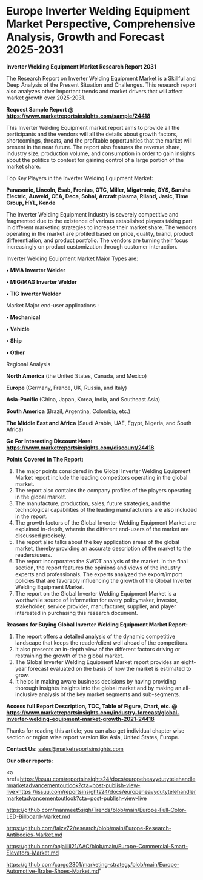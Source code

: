 # Europe Inverter Welding Equipment Market Perspective, Comprehensive Analysis, Growth and Forecast 2025-2031

<strong>Inverter Welding Equipment Market Research Report 2031</strong>

The Research Report on Inverter Welding Equipment Market is a Skillful and Deep Analysis of the Present Situation and Challenges. This research report also analyzes other important trends and market drivers that will affect market growth over 2025-2031.

<strong>Request Sample Report @ <a href=https://www.marketreportsinsights.com/sample/24418>https://www.marketreportsinsights.com/sample/24418</a></strong>

This Inverter Welding Equipment market report aims to provide all the participants and the vendors will all the details about growth factors, shortcomings, threats, and the profitable opportunities that the market will present in the near future. The report also features the revenue share, industry size, production volume, and consumption in order to gain insights about the politics to contest for gaining control of a large portion of the market share.

Top Key Players in the Inverter Welding Equipment Market:

<strong>Panasonic, Lincoln, Esab, Fronius, OTC, Miller, Migatronic, GYS, Sansha Electric, Auweld, CEA, Deca, Sohal, Arcraft plasma, Riland, Jasic, Time Group, HYL, Kende</strong>

The Inverter Welding Equipment Industry is severely competitive and fragmented due to the existence of various established players taking part in different marketing strategies to increase their market share. The vendors operating in the market are profiled based on price, quality, brand, product differentiation, and product portfolio. The vendors are turning their focus increasingly on product customization through customer interaction.

Inverter Welding Equipment Market Major Types are:

<strong>• MMA Inverter Welder

• MIG/MAG Inverter Welder

• TIG Inverter Welder</strong>

Market Major end-user applications :

<strong>• Mechanical

• Vehicle

• Ship

• Other</strong>

Regional Analysis

</u><strong><b>North America</b></strong> (the United States, Canada, and Mexico)

<strong><b>Europe </b></strong>(Germany, France, UK, Russia, and Italy)

<strong><b>Asia-Pacific</b></strong> (China, Japan, Korea, India, and Southeast Asia)

<strong><b>South America</b></strong> (Brazil, Argentina, Colombia, etc.)

<strong><b>The Middle East and Africa</b></strong> (Saudi Arabia, UAE, Egypt, Nigeria, and South Africa)

<strong>Go For Interesting Discount Here: <a href=https://www.marketreportsinsights.com/discount/24418>https://www.marketreportsinsights.com/discount/24418</a></strong>

<strong>Points Covered in The Report:</strong>
<ol>
  <li>The major points considered in the Global Inverter Welding Equipment Market report include the leading competitors operating in the global market.</li>
  <li>The report also contains the company profiles of the players operating in the global market.</li>
  <li>The manufacture, production, sales, future strategies, and the technological capabilities of the leading manufacturers are also included in the report.</li>
  <li>The growth factors of the Global Inverter Welding Equipment Market are explained in-depth, wherein the different end-users of the market are discussed precisely.</li>
  <li>The report also talks about the key application areas of the global market, thereby providing an accurate description of the market to the readers/users.</li>
  <li>The report incorporates the SWOT analysis of the market. In the final section, the report features the opinions and views of the industry experts and professionals. The experts analyzed the export/import policies that are favorably influencing the growth of the Global Inverter Welding Equipment Market.</li>
  <li>The report on the Global Inverter Welding Equipment Market is a worthwhile source of information for every policymaker, investor, stakeholder, service provider, manufacturer, supplier, and player interested in purchasing this research document.</li>
</ol>
<strong>Reasons for Buying Global Inverter Welding Equipment Market Report:</strong>

<ol>
  <li>The report offers a detailed analysis of the dynamic competitive landscape that keeps the reader/client well ahead of the competitors.</li>
  <li>It also presents an in-depth view of the different factors driving or restraining the growth of the global market.</li>
  <li>The Global Inverter Welding Equipment Market report provides an eight-year forecast evaluated on the basis of how the market is estimated to grow.</li>
  <li>It helps in making aware business decisions by having providing thorough insights insights into the global market and by making an all-inclusive analysis of the key market segments and sub-segments.</li>
</ol>
<strong>Access full Report Description, TOC, Table of Figure, Chart, etc. @ <a href=https://www.marketreportsinsights.com/industry-forecast/global-inverter-welding-equipment-market-growth-2021-24418>https://www.marketreportsinsights.com/industry-forecast/global-inverter-welding-equipment-market-growth-2021-24418</a></strong>


Thanks for reading this article; you can also get individual chapter wise section or region wise report version like Asia, United States, Europe.

<strong>Contact Us:</strong>
sales@marketreportsinsights.com

<strong>Our other reports:</strong>

<a href=https://issuu.com/reportsinsights24/docs/europeheavydutytelehandlermarketadvancementoutlook?cta=post-publish-view-live>https://issuu.com/reportsinsights24/docs/europeheavydutytelehandlermarketadvancementoutlook?cta=post-publish-view-live</a>

<a href=https://github.com/manmeet5sigh/Trends/blob/main/Europe-Full-Color-LED-Billboard-Market.md>https://github.com/manmeet5sigh/Trends/blob/main/Europe-Full-Color-LED-Billboard-Market.md</a>

<a href=https://github.com/faizy72/research/blob/main/Europe-Research-Antibodies-Market.md>https://github.com/faizy72/research/blob/main/Europe-Research-Antibodies-Market.md</a>

<a href=https://github.com/anjaliiii21/AAC/blob/main/Europe-Commercial-Smart-Elevators-Market.md>https://github.com/anjaliiii21/AAC/blob/main/Europe-Commercial-Smart-Elevators-Market.md</a>

<a href=https://github.com/cargo2301/marketing-strategy/blob/main/Europe-Automotive-Brake-Shoes-Market.md>https://github.com/cargo2301/marketing-strategy/blob/main/Europe-Automotive-Brake-Shoes-Market.md</a>"
